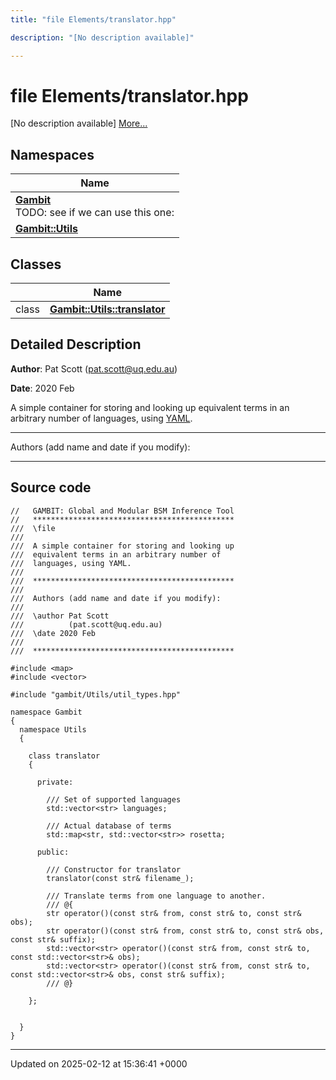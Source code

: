 ```yaml
---
title: "file Elements/translator.hpp"

description: "[No description available]"

---
```


# file Elements/translator.hpp

[No description available] [More...](#detailed-description)

## Namespaces

| Name           |
| -------------- |
| **[Gambit](/documentation/code/namespaces/namespacegambit/)** <br>TODO: see if we can use this one:  |
| **[Gambit::Utils](/documentation/code/namespaces/namespacegambit_1_1utils/)**  |

## Classes

|                | Name           |
| -------------- | -------------- |
| class | **[Gambit::Utils::translator](/documentation/code/classes/classgambit_1_1utils_1_1translator/)**  |

## Detailed Description


**Author**: Pat Scott ([pat.scott@uq.edu.au](mailto:pat.scott@uq.edu.au)) 

**Date**: 2020 Feb

A simple container for storing and looking up equivalent terms in an arbitrary number of languages, using [YAML](/documentation/code/namespaces/namespaceyaml/).



------------------

Authors (add name and date if you modify):



------------------




## Source code

```
//   GAMBIT: Global and Modular BSM Inference Tool
//   *********************************************
///  \file
///
///  A simple container for storing and looking up
///  equivalent terms in an arbitrary number of
///  languages, using YAML.
///
///  *********************************************
///
///  Authors (add name and date if you modify):
///
///  \author Pat Scott
///          (pat.scott@uq.edu.au)
///  \date 2020 Feb
///
///  *********************************************

#include <map>
#include <vector>

#include "gambit/Utils/util_types.hpp"

namespace Gambit
{
  namespace Utils
  {

    class translator
    {

      private:

        /// Set of supported languages
        std::vector<str> languages;

        /// Actual database of terms
        std::map<str, std::vector<str>> rosetta;

      public:

        /// Constructor for translator
        translator(const str& filename_);

        /// Translate terms from one language to another.
        /// @{
        str operator()(const str& from, const str& to, const str& obs);
        str operator()(const str& from, const str& to, const str& obs, const str& suffix);
        std::vector<str> operator()(const str& from, const str& to, const std::vector<str>& obs);
        std::vector<str> operator()(const str& from, const str& to, const std::vector<str>& obs, const str& suffix);
        /// @}

    };


  }
}
```


-------------------------------

Updated on 2025-02-12 at 15:36:41 +0000
